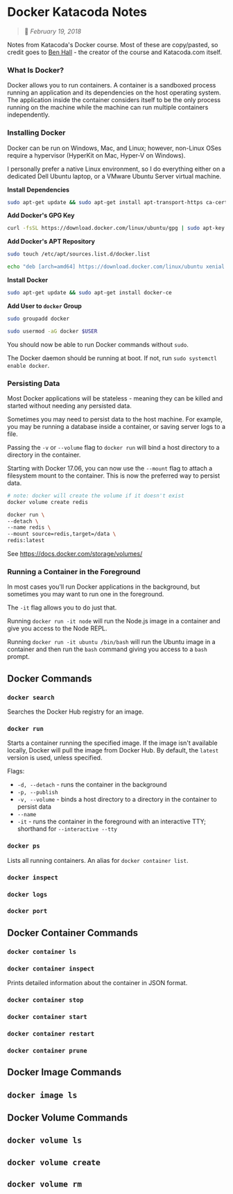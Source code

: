 # Docker Katacoda Notes
> :calendar: *February 19, 2018*

Notes from Katacoda's Docker course. Most of these are copy/pasted, so credit goes to
[Ben Hall](https://github.com/BenHall) - the creator of the course and Katacoda.com itself.

### What Is Docker?

Docker allows you to run containers. A container is a sandboxed process running an application and
its dependencies on the host operating system. The application inside the container considers itself
to be the only process running on the machine while the machine can run multiple containers
independently.

### Installing Docker

Docker can be run on Windows, Mac, and Linux; however, non-Linux OSes require a hypervisor (HyperKit
on Mac, Hyper-V on Windows).

I personally prefer a native Linux environment, so I do everything either on a dedicated Dell Ubuntu
laptop, or a VMware Ubuntu Server virtual machine.

**Install Dependencies**

```bash
sudo apt-get update && sudo apt-get install apt-transport-https ca-certificates curl software-properties-common -y
```

**Add Docker's GPG Key**

```bash
curl -fsSL https://download.docker.com/linux/ubuntu/gpg | sudo apt-key add -
```

**Add Docker's APT Repository**

```bash
sudo touch /etc/apt/sources.list.d/docker.list

echo "deb [arch=amd64] https://download.docker.com/linux/ubuntu xenial stable edge" | sudo tee /etc/apt/sources.list.d/docker.list
```

**Install Docker**

```bash
sudo apt-get update && sudo apt-get install docker-ce
```

**Add User to `docker` Group**

```bash
sudo groupadd docker

sudo usermod -aG docker $USER
```

You should now be able to run Docker commands without `sudo`. 

The Docker daemon should be running at boot. If not, run `sudo systemctl enable docker`.

### Persisting Data

Most Docker applications will be stateless - meaning they can be killed and started without needing
any persisted data.

Sometimes you may need to persist data to the host machine. For example, you may be running a
database inside a container, or saving server logs to a file.

Passing the `-v` or `--volume` flag to `docker run` will bind a host directory to a directory in
the container.

Starting with Docker 17.06, you can now use the `--mount` flag to attach a filesystem mount to the
container. This is now the preferred way to persist data.

```bash
# note: docker will create the volume if it doesn't exist
docker volume create redis

docker run \
--detach \
--name redis \
--mount source=redis,target=/data \
redis:latest
```

See <https://docs.docker.com/storage/volumes/>

### Running a Container in the Foreground

In most cases you'll run Docker applications in the background, but sometimes you may want to run
one in the foreground.

The `-it` flag allows you to do just that.

Running `docker run -it node` will run the Node.js image in a container and give you access to the
Node REPL.

Running `docker run -it ubuntu /bin/bash` will run the Ubuntu image in a container and then run the
`bash` command giving you access to a `bash` prompt.

## Docker Commands

### `docker search`

Searches the Docker Hub registry for an image.

### `docker run`

Starts a container running the specified image. If the image isn't available locally, Docker will
pull the image from Docker Hub. By default, the `latest` version is used, unless specified.

Flags:
  * `-d, --detach` - runs the container in the background
  * `-p, --publish`
  * `-v, --volume` - binds a host directory to a directory in the container to persist data
  * `--name`
  * `-it` - runs the container in the foreground with an interactive TTY; shorthand for `--interactive --tty`

### `docker ps`

Lists all running containers. An alias for `docker container list`.

### `docker inspect`

### `docker logs`

### `docker port`

## Docker Container Commands

### `docker container ls`

### `docker container inspect`

Prints detailed information about the container in JSON format.

### `docker container stop`

### `docker container start`

### `docker container restart`

### `docker container prune`

## Docker Image Commands

## `docker image ls`

## Docker Volume Commands

## `docker volume ls`

## `docker volume create`

## `docker volume rm`
